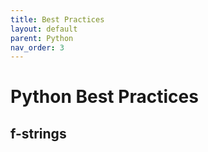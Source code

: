 ```yaml
---
title: Best Practices
layout: default
parent: Python
nav_order: 3
---
```


# Python Best Practices

## f-strings

